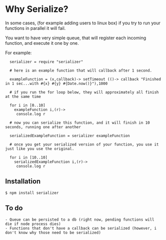# Why Serialize?
      
  In some cases, (for example adding users to linux box) if you try to run your functions in parallel it will fail.
  
  You want to have very simple queue, that will register each incoming function, and execute it one by one.
  
  For example:
  
      serializer = require "serializer"
      
      # here is an example function that will callback after 1 second.
      
      exampleFunction = (x,callback)-> setTimeout (()-> callback "Finished in 1 sec...with #{x} #{y} #{Date.now()}"),1000
      
      # if you run the for loop below, they will approximately all finish at the same time
      
      for i in [0..10] 
        exampleFunction i,(r)->
         console.log r
      
      # now you can serialize this function, and it will finish in 10 seconds, running one after another
      
      serializedExampleFunction = serializer exampleFunction

      # once you get your serialized version of your function, you use it just like you use the original.

      for i in [10..10]
        serializedExampleFunction i,(r)->
         console.log r

## Installation

    $ npm install serializer
    
## To do

    - Queue can be persisted to a db (right now, pending functions will die if node process dies)
    - Functions that don't have a callback can be serialized (however, i don't know why those need to be serialized)